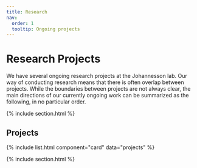 ```yaml
---
title: Research
nav:
  order: 1
  tooltip: Ongoing projects
---
```


# <i class="fas fa-microscope"></i>Research Projects

We have several ongoing research projects at the Johannesson lab. Our way of conducting research means that there is often overlap between projects. While the boundaries between projects are not always clear, the main directions of our currently ongoing work can be summarized as the following, in no particular order.

{% include section.html %}

## Projects

{% include list.html component="card" data="projects" %}

{% include section.html %}


<!---
# Hybridization in Verticillium
--->